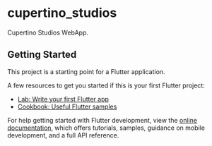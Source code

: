 # cupertino_studios

Cupertino Studios WebApp.

## Getting Started

This project is a starting point for a Flutter application.

A few resources to get you started if this is your first Flutter project:

- [Lab: Write your first Flutter app](https://docs.flutter.dev/get-started/codelab)
- [Cookbook: Useful Flutter samples](https://docs.flutter.dev/cookbook)

For help getting started with Flutter development, view the
[online documentation](https://docs.flutter.dev/), which offers tutorials,
samples, guidance on mobile development, and a full API reference.

<!-- PS C:\Users\Mordecai\Desktop\Programs\cupertino_studios> gsutil cors set cors.json gs://cupertino-studios-website.appspot.com
>> -->
